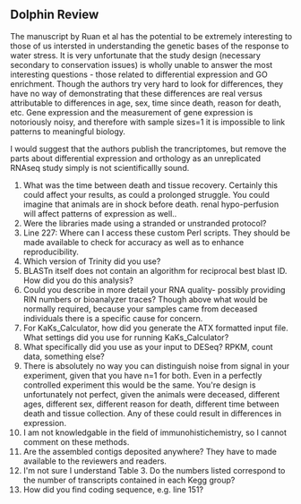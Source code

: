 Dolphin Review 
--

The manuscript by Ruan et al has the potential to be extremely interesting to those of us intersted in understanding the genetic bases of the response to water stress. It is very unfortunate that the study design (necessary secondary to conservation issues) is wholly unable to answer the most interesting questions - those related to differential expression and GO enrichment. Though the authors try very hard to look for differences, they have no way of demonstrating that these differences are real versus attributable to differences in age, sex, time since death, reason for death, etc. Gene expression and the measurement of gene expression is notoriously noisy, and therefore with sample sizes=1 it is impossible to link patterns to meaningful biology. 

I would suggest that the authors publish the trancriptomes, but remove the parts about differential expression and orthology as an unreplicated RNAseq study simply is not scientificallly sound. 

1. What was the time between death and tissue recovery. Certainly this could affect your results, as could a prolonged struggle. You could imagine that animals are in shock before death. renal hypo-perfusion will affect patterns of expression as well..
2. Were the libraries made using a stranded or unstranded protocol?
3. Line 227: Where can I access these custom Perl scripts. They should be made available to check for accuracy as well as to enhance reproducibility.
4. Which version of Trinity did you use? 
5. BLASTn itself does not contain an algorithm for reciprocal best blast ID. How did you do this analysis?
6. Could you describe in more detail your RNA quality- possibly providing RIN numbers or bioanalyzer traces? Though above what would be normally required, because your samples came from deceased individuals there is a specific cause for concern. 
7. For KaKs\_Calculator, how did you generate the ATX formatted input file. What settings did you use for running KaKs_Calculator?
8. What specifically did you use as your input to DESeq? RPKM, count data, something else?
9. There is absolutely no way you can distinguish noise from signal in your experiment, given that you have n=1 for both. Even in a perfectly controlled experiment this would be the same. You're design is unfortunately not perfect, given the animals were deceased, different ages, different sex, different reason for death, different time between death and tissue collection. Any of these could result in differences in expression. 
10. I am not knowledgable in the field of immunohistichemistry, so I cannot comment on these methods. 
11. Are the assembled contigs deposited anywhere? They have to made available to the reviewers and readers. 
12. I'm not sure I understand Table 3. Do the numbers listed correspond to the number of transcripts contained in each Kegg group?
13. How did you find coding sequence, e.g. line 151?
